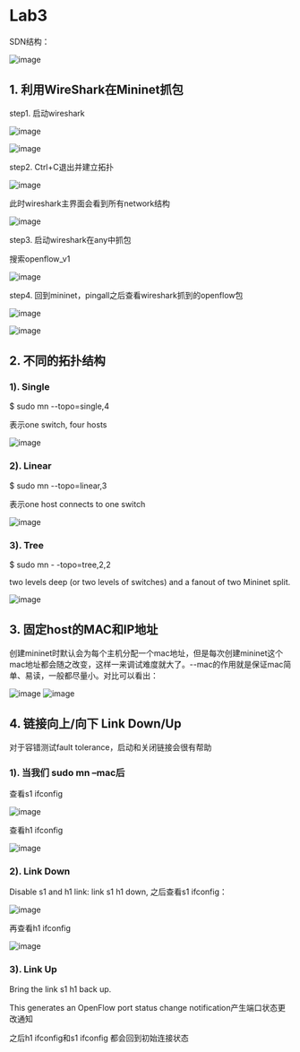 # Lab3

SDN结构：

![image](https://user-images.githubusercontent.com/58734009/186706020-dfe5d68c-beca-4cb1-88cc-164b5f619b4f.png)

## 1. 利用WireShark在Mininet抓包
step1. 启动wireshark

![image](https://user-images.githubusercontent.com/58734009/186704651-67b9e021-7abc-4669-9e4a-d5cc1810490d.png)

![image](https://user-images.githubusercontent.com/58734009/186704995-901f3cd0-12d2-4ffe-9f1a-11e8ab8174b6.png)


step2. Ctrl+C退出并建立拓扑

![image](https://user-images.githubusercontent.com/58734009/186705231-d2f4def3-108e-402d-a5cb-bddbf4467d9d.png)

此时wireshark主界面会看到所有network结构

![image](https://user-images.githubusercontent.com/58734009/186705310-07bd6200-83d2-42b2-ba61-e115d95b6465.png)

step3. 启动wireshark在any中抓包

搜索openflow_v1

![image](https://user-images.githubusercontent.com/58734009/186705714-97fa19fb-3fa9-4cd3-94f8-6f551d25b308.png)

step4. 回到mininet，pingall之后查看wireshark抓到的openflow包

![image](https://user-images.githubusercontent.com/58734009/186705857-6104864f-4bc6-4513-832e-2ec073c5aa4b.png)

![image](https://user-images.githubusercontent.com/58734009/186705909-790d63e3-53ec-4e50-9008-8e58bf873821.png)


## 2. 不同的拓扑结构

### 1). Single
$ sudo mn --topo=single,4

表示one switch, four hosts

![image](https://user-images.githubusercontent.com/58734009/186706529-d56b54a8-5242-48f8-a850-c4dca4c0463a.png)


### 2). Linear
$ sudo mn --topo=linear,3

表示one host connects to one switch

![image](https://user-images.githubusercontent.com/58734009/186706638-424615c0-c106-4524-a1e8-6ebd9c45fc05.png)

### 3). Tree
$ sudo mn - -topo=tree,2,2

two levels deep (or two levels of switches) and a fanout of two Mininet split.

![image](https://user-images.githubusercontent.com/58734009/186706772-30b9c187-461d-460b-a39a-eefec0f8bb7a.png)

## 3. 固定host的MAC和IP地址
创建mininet时默认会为每个主机分配一个mac地址，但是每次创建mininet这个mac地址都会随之改变，这样一来调试难度就大了。--mac的作用就是保证mac简单、易读，一般都尽量小。对比可以看出：

![image](https://user-images.githubusercontent.com/58734009/186707111-12cfe62f-7e34-4047-b3e9-75b8113a7fcc.png)
![image](https://user-images.githubusercontent.com/58734009/186707152-92c1114e-c8ba-4f78-8792-cf8615e1bc0f.png)

## 4. 链接向上/向下 Link Down/Up
对于容错测试fault tolerance，启动和关闭链接会很有帮助

### 1). 当我们 sudo mn –mac后
查看s1 ifconfig

![image](https://user-images.githubusercontent.com/58734009/186710022-34902dac-43c5-4615-ad8b-c5a8abfa383d.png)

查看h1 ifconfig

![image](https://user-images.githubusercontent.com/58734009/186710109-ab01f645-a950-4344-ac8e-d3645bf29515.png)

### 2). Link Down
Disable s1 and h1 link: link s1 h1 down,
之后查看s1 ifconfig：

![image](https://user-images.githubusercontent.com/58734009/186710263-1a192ae7-738f-458c-b067-e883335ba32d.png)

再查看h1 ifconfig

![image](https://user-images.githubusercontent.com/58734009/186710361-4ccabbd9-46fb-4ba6-a5e1-6327f12539ad.png)

### 3). Link Up
Bring the link s1 h1 back up. 

This generates an OpenFlow port status change notification产生端口状态更改通知

之后h1 ifconfig和s1 ifconfig 都会回到初始连接状态





